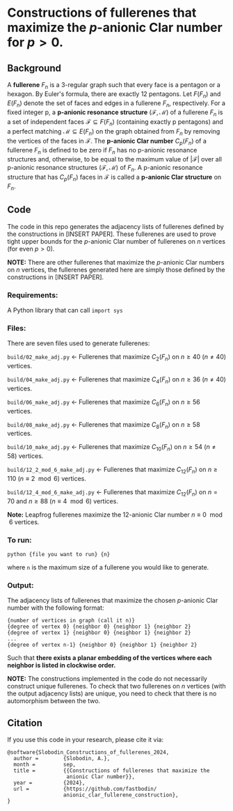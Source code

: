 # Constructions of fullerenes that maximize the $p$-anionic Clar number for $p > 0$.

## Background

A **fullerene** $F_n$ is a 3-regular graph such that every face is a pentagon
or a hexagon. By Euler's formula, there are exactly 12 pentagons. Let $F(F_n)$
and $E(F_n)$ denote the set of faces and edges in a fullerene $F_n$,
respectively. For a fixed integer p, a **p-anionic resonance structure**
$(\mathcal{F}, \mathcal{M})$ of a fullerene $F_n$ is a set of independent faces
$\mathcal{F} \subseteq F(F_n)$ (containing exactly p pentagons) and a perfect
matching $\mathcal{M} \subseteq E(F_n)$ on the graph obtained from $F_n$ by
removing the vertices of the faces in $\mathcal{F}$. The **p-anionic Clar
number** $C_p(F_n)$ of a fullerene $F_n$ is defined to be zero if $F_n$ has no
p-anionic resonance structures and, otherwise, to be equal to the maximum value
of $|\mathcal{F}|$ over all p-anionic resonance structures $(\mathcal{F},
\mathcal{M})$ of $F_n$. A p-anionic resonance structure that has $C_p(F_n)$
faces in $\mathcal{F}$ is called a **p-anionic Clar structure** on $F_n$.

## Code

The code in this repo generates the adjacency lists of fullerenes defined
by the constructions in [INSERT PAPER]. These fullerenes are used to prove
tight upper bounds for the $p$-anionic Clar number of fullerenes on $n$ vertices
(for even $p > 0$).

**NOTE:** There are other fullerenes that maximize the $p$-anionic Clar
numbers on $n$ vertices, the fullerenes generated here are simply
those defined by the constructions in [INSERT PAPER].

### Requirements:

A Python library that can call `import sys`

### Files:

There are seven files used to generate fullerenes:

`build/02_make_adj.py` <- Fullerenes that maximize $C_2(F_n)$ on $n \ge 40$ ($n
\neq 40$) vertices.

`build/04_make_adj.py` <- Fullerenes that maximize $C_4(F_n)$ on $n \ge 36$ ($n
\neq 40$) vertices.

`build/06_make_adj.py` <- Fullerenes that maximize $C_6(F_n)$ on $n \ge 56$
vertices.

`build/08_make_adj.py` <- Fullerenes that maximize $C_8(F_n)$ on $n \ge 58$
vertices.

`build/10_make_adj.py` <- Fullerenes that maximize $C_{10}(F_n)$ on $n \ge 54$
($n \neq 58$) vertices.

`build/12_2_mod_6_make_adj.py` <- Fullerenes that maximize $C_{12}(F_n)$ on $n
\ge 110$ ($n \equiv 2 \mod{6}$) vertices.

`build/12_4_mod_6_make_adj.py` <- Fullerenes that maximize $C_{12}(F_n)$ on $n
= 70$ and $n \ge 88$ ($n \equiv 4 \mod{6}$) vertices.

**Note:** Leapfrog fullerenes maximize the 12-anionic Clar number
$n \equiv 0 \mod{6}$ vertices.

### To run:

`python {file you want to run} {n}`

where `n` is the maximum size of a fullerene you would like to generate.

### Output:

The adjacency lists of fullerenes that maximize the chosen $p$-anionic
Clar number with the following format:

```
{number of vertices in graph (call it n)}
{degree of vertex 0} {neighbor 0} {neighbor 1} {neighbor 2}
{degree of vertex 1} {neighbor 0} {neighbor 1} {neighbor 2}
...
{degree of vertex n-1} {neighbor 0} {neighbor 1} {neighbor 2}
```

Such that **there exists a planar embedding of the vertices where each neighbor
is listed in clockwise order.**

**NOTE:** The constructions implemented in the code do not necessarily
construct unique fullerenes. To check that two fullerenes on $n$ vertices
(with the output adjacency lists) are unique, you need to check that there
is no automorphism between the two.

## Citation

If you use this code in your research, please cite it via:

```
@software{Slobodin_Constructions_of_fullerenes_2024,
  author =        {Slobodin, A.},
  month =         sep,
  title =         {{Constructions of fullerenes that maximize the
                   anionic Clar number}},
  year =          {2024},
  url =           {https://github.com/fastbodin/
                  anionic_clar_fullerene_construction},
}
```
